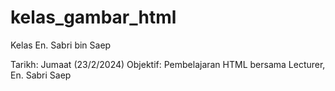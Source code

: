 # kelas_gambar_html
Kelas En. Sabri bin Saep

Tarikh: Jumaat (23/2/2024)
Objektif: Pembelajaran HTML bersama Lecturer, En. Sabri Saep
